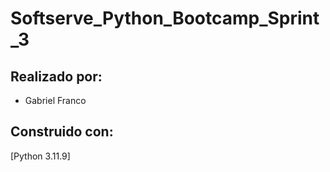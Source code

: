 # Softserve_Python_Bootcamp_Sprint_3

## Realizado por:
- Gabriel Franco

## Construido con:
[Python 3.11.9]
